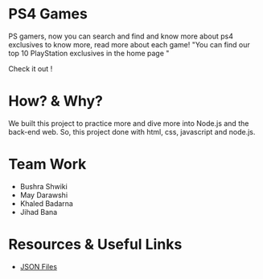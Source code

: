 
# PS4 Games

PS gamers, now you can search and find and know more about ps4 exclusives to know more, read more about each game! 
"You can find our top 10 PlayStation exclusives in the home page "

Check it out !

# How? & Why?

We built this project to practice more and dive more into Node.js and the back-end web. So, this project done with html, css, javascript and node.js.

# Team Work

* Bushra Shwiki
* May Darawshi
* Khaled Badarna
* Jihad Bana

# Resources & Useful Links

* [JSON Files](https://www.w3schools.com/js/js_json.asp)

